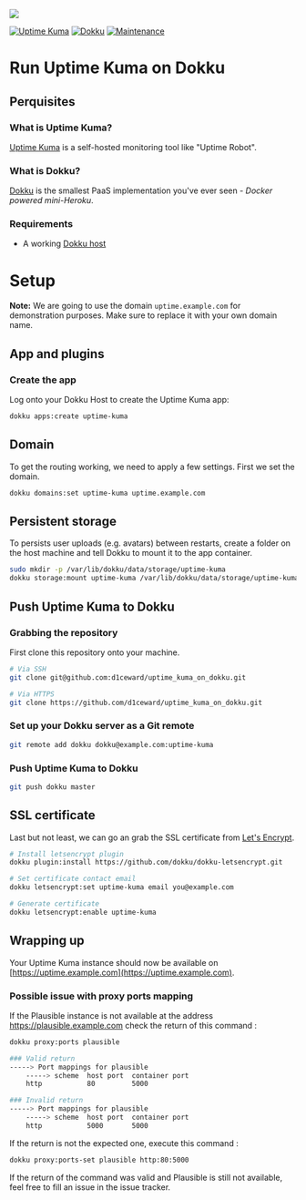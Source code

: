 ![](.github/images/repo_header.png)

[![Uptime Kuma](https://img.shields.io/badge/Uptime_Kuma-1.23.9-blue.svg)](https://github.com/louislam/uptime-kuma/releases/tag/1.23.9)
[![Dokku](https://img.shields.io/badge/Dokku-Repo-blue.svg)](https://github.com/dokku/dokku)
[![Maintenance](https://img.shields.io/badge/Maintained%3F-yes-green.svg)](https://github.com/louislam/uptime-kuma/graphs/commit-activity)

# Run Uptime Kuma on Dokku

## Perquisites

### What is Uptime Kuma?

[Uptime Kuma](https://github.com/louislam/uptime-kuma) is a self-hosted monitoring tool like "Uptime Robot".

### What is Dokku?

[Dokku](http://dokku.viewdocs.io/dokku) is the smallest PaaS implementation you've ever seen - _Docker
powered mini-Heroku_.

### Requirements

* A working [Dokku host](http://dokku.viewdocs.io/dokku/getting-started/installation)

# Setup

**Note:** We are going to use the domain `uptime.example.com` for demonstration purposes. Make sure to
replace it with your own domain name.

## App and plugins

### Create the app

Log onto your Dokku Host to create the Uptime Kuma app:

```bash
dokku apps:create uptime-kuma
```

## Domain

To get the routing working, we need to apply a few settings. First we set the domain.

```bash
dokku domains:set uptime-kuma uptime.example.com
```

## Persistent storage

To persists user uploads (e.g. avatars) between restarts, create a folder on the host machine and tell Dokku to mount it to the app container.

```bash
sudo mkdir -p /var/lib/dokku/data/storage/uptime-kuma
dokku storage:mount uptime-kuma /var/lib/dokku/data/storage/uptime-kuma:/app/data
```

## Push Uptime Kuma to Dokku

### Grabbing the repository

First clone this repository onto your machine.

```bash
# Via SSH
git clone git@github.com:d1ceward/uptime_kuma_on_dokku.git

# Via HTTPS
git clone https://github.com/d1ceward/uptime_kuma_on_dokku.git
```

### Set up your Dokku server as a Git remote

```bash
git remote add dokku dokku@example.com:uptime-kuma
```

### Push Uptime Kuma to Dokku

```bash
git push dokku master
```

## SSL certificate

Last but not least, we can go an grab the SSL certificate from [Let's
Encrypt](https://letsencrypt.org).

```bash
# Install letsencrypt plugin
dokku plugin:install https://github.com/dokku/dokku-letsencrypt.git

# Set certificate contact email
dokku letsencrypt:set uptime-kuma email you@example.com

# Generate certificate
dokku letsencrypt:enable uptime-kuma
```

## Wrapping up

Your Uptime Kuma instance should now be available on [https://uptime.example.com](https://uptime.example.com).

### Possible issue with proxy ports mapping

If the Plausible instance is not available at the address https://plausible.example.com check the return of this command :
```bash
dokku proxy:ports plausible
```

```bash
### Valid return
-----> Port mappings for plausible
    -----> scheme  host port  container port
    http           80         5000

### Invalid return
-----> Port mappings for plausible
    -----> scheme  host port  container port
    http           5000       5000
```

If the return is not the expected one, execute this command :

```bash
dokku proxy:ports-set plausible http:80:5000
```

If the return of the command was valid and Plausible is still not available, feel free to fill an issue in the issue tracker.

